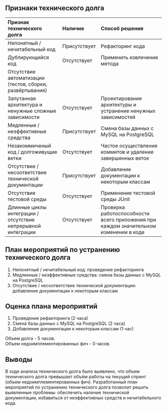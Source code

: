 ## Признаки технического долга
| Признак технического долга | Наличие | Способ решения |
|:---|:---|:---|
| Непонятный / нечитабельный код | Присутствует | Рефакторинг кода |
| Дублирующийся код | Отсутствует | Применить извлечение метода
| Отсутствие автоматизации (тестов, сборки, развёртывания) | | |
| Запутанная архитектура и ненужные сложные зависимости | Отсутствует | Проектирование архитектуры и устранение ненужных зависимостей |
| Медленные / неэффективные средства | Присутствует | Смена базы данных с MySQL на PostgreSQL |
| Незакоммиченый код / долгоживущие ветки | Отсутствует | Частое осуществление коммитов и удаление завершенных веток |
| Отсутствие / несоответствие технической документации | Присутствует | Добавление документации к некоторым классам |
| Отсутствие тестовой среды | Отсутствует | Применение тестовой среды JUnit |
| Длинные циклы интеграции / отсутствие непрерывной интеграции | Отсутствует | Проверка работоспособности всего приложения при каждом значительном изменении в коде|

## План мероприятий по устранению технического долга

1. Непонятный / нечитабельный код: проведение рефакторинга
2. Медленные / неэффективные средства: смена базы данных с MySQL на PostgreSQL
3. Отсутствие / несоответствие технической документации: добавление документации к некоторым классам

## Оценка плана мероприятий

1. Проведение рефакторинга (2 часа)
2. Смена базы данных с MySQL на PostgreSQL (2 часа)
3. Добавление документации к некоторым классам (1 час)

Объем долга - 5 часов.  
Объем недоимплементированных фич - 0 часов.

## Выводы
В ходе анализа технического долга было выявлено, что объем технического долга превышает объём работы на текущий спринт (объем недоимплементированных фич). Разработанный план мероприятий по устранению технического долга позволит решить выявленные проблемы: обеспечить наличие технической документации, избавиться от неэффективных средств и нечитабельного кода.
